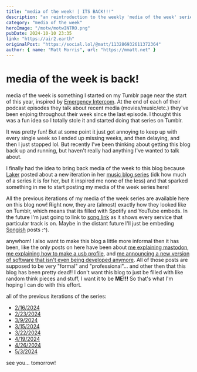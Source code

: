 ```yaml
---
title: "media of the week! | ITS BACK!!!"
description: "an reintroduction to the weekly 'media of the week' series that started on my Tumblr blog! its back! and now on mmatt.net"
category: "media of the week"
heroImage: "/motw/motwINTRO.png"
pubDate: 2024-10-10 23:35
link: "https://air2.earth"
originalPost: "https://social.lol/@matt/113286932611372364"
author: { name: "Matt Morris", url: "https://mmatt.net" }
---
```


# media of the week is back!

media of the week is something I started on my Tumblr page near the start of this year, inspired by [Emergency Intercom](https://youtube.com/@emergencyintercom). At the end of each of their podcast episodes they talk about recent media (movies/music/etc.) they've been enjoing throughout their week since the last episode. I thought this was a fun idea so I totally stole it and started doing that series on Tumblr.

It was pretty fun! But at some point it just got annoying to keep up with every single week so I ended up missing weeks, and then delaying, and then I just stopped lol. But recently I've been thinking about getting this blog back up and running, but haven't really had anything I've wanted to talk about.

I finally had the idea to bring back media of the week to this blog because [Laker](https://laker.tech) posted about a new iteration in her [music blog series](https://glacier.pika.page/posts/music-ive-been-enjoying-recently-part-2) (idk how much of a series it is for her, but it inspired me none of the less) and that sparked something in me to start posting my media of the week series here!

All the previous iterations of my media of the week series are available here on this blog now! Right now, they are (almost) exactly how they looked like on Tumblr, which means that its filled with Spotify and YouTube embeds. In the future I'm just going to link to [song.link](https://song.link) as it shows every service that particular track is on. Maybe in the distant future I'll just be embeding [Songish](https://songish.app) posts :^\).

anywhom! I also want to make this blog a little more informal then it has been, like the only posts on here have been about [me explaining mastodon](./mastodon), [me explaining how to make a usb profile](./gg_usb), and [me announcing a new version of software that isn't even being developed anymore](./atd_v5). All of those posts are supposed to be very "formal" and "professional"... and other then that this blog has been pretty dead!! I don't want this blog to just be filled with like random think pieces and stuff, I want it to be **ME!!!** So that's what I'm hoping I can do with this effort.

all of the previous iterations of the series:

- [2/16/2024](./motw_1)
- [2/23/2024](./motw_2)
- [3/9/2024](./motw_3)
- [3/15/2024](./motw_4)
- [3/22/2024](./motw_5)
- [4/19/2024](./motw_6)
- [4/26/2024](./motw_7)
- [5/3/2024](./motw_8)

see you... tomorrow!

